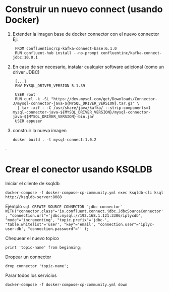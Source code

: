 # Construir un nuevo connect (usando Docker)

1. Extender la imagen base de docker connector con el nuevo connector
   Ej:
   ```docker
    FROM confluentinc/cp-kafka-connect-base:6.1.0
    RUN confluent-hub install --no-prompt confluentinc/kafka-connect-jdbc:10.0.1
   ```
2. En caso de ser necesario, instalar cualquier software adicional (como un driver JDBC)
   ```docker
    [...]
    ENV MYSQL_DRIVER_VERSION 5.1.39

    USER root
    RUN curl -k -SL "https://dev.mysql.com/get/Downloads/Connector-J/mysql-connector-java-${MYSQL_DRIVER_VERSION}.tar.gz" \
     | tar -xzf - -C /usr/share/java/kafka/ --strip-components=1 mysql-connector-java-${MYSQL_DRIVER_VERSION}/mysql-connector-java-${MYSQL_DRIVER_VERSION}-bin.jar
    USER appuser
    ```
3. construir la nueva imagen
    ```shell
    docker build . -t mysql-connect:1.0.2
    ```

·
# Crear el conector usando KSQLDB
Iniciar el cliente de ksqldb
```shell
docker-compose -f docker-compose-cp-community.yml exec ksqldb-cli ksql http://ksqldb-server:8088
```

Ejemplo
    ```sql
    CREATE SOURCE CONNECTOR `jdbc-connector` WITH("connector.class"='io.confluent.connect.jdbc.JdbcSourceConnector', "connection.url"='jdbc:mysql://192.168.1.121:3306/iplycdb', "mode"='incrementing', "topic.prefix"='jdbc-', "table.whitelist"='user', "key"='email', "connection.user"='iplyc-user-db', "connection.password"='' );
    ```

Chequear el nuevo topico
```shell
print 'topic-name' from beginning;
```

Dropear un connector
```shell
drop connector 'topic-name';
```

Parar todos los servicios
```shell
docker-compose -f docker-compose-cp-community.yml down
```